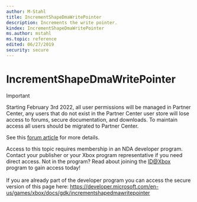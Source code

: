```yaml
---
author: M-Stahl
title: IncrementShapeDmaWritePointer
description: Increments the write pointer.
kindex: IncrementShapeDmaWritePointer
ms.author: mstahl
ms.topic: reference
edited: 06/27/2019
security: secure
---
```


# IncrementShapeDmaWritePointer
> [!IMPORTANT]
> Starting February 3rd 2022, all user permissions will be managed in Partner Center, any users that do not exist in the Partner Center user store will lose access to forums, secure documentation, and downloads. To maintain access all users should be migrated to Partner Center. <p></p>See this <a href="https://forums.xboxlive.com/articles/132187/breaking-change-user-access-for-forums-secure-docu.html">forum article</a> for more details.  

 Access to this topic requires membership in an NDA developer program. Contact your publisher or your Xbox program representative if you need direct access. Not in the program? Read about joining the <a href="https://www.xbox.com/Developers/id">ID@Xbox</a> program to gain access today!  <br/><br/>If you are already part of the developer program you can access the secure version of this page here: <a target="_blank" href="https://developer.microsoft.com/en-us/games/xbox/docs/gdk/incrementshapedmawritepointer">https://developer.microsoft.com/en-us/games/xbox/docs/gdk/incrementshapedmawritepointer</a>
